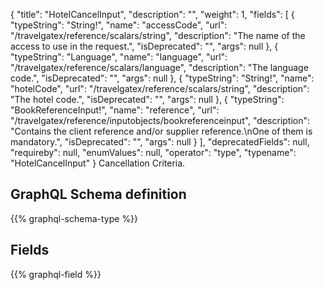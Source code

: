 {
  "title": "HotelCancelInput",
  "description": "",
  "weight": 1,
  "fields": [
    {
      "typeString": "String!",
      "name": "accessCode",
      "url": "/travelgatex/reference/scalars/string",
      "description": "The name of the access to use in the request.",
      "isDeprecated": "",
      "args": null
    },
    {
      "typeString": "Language",
      "name": "language",
      "url": "/travelgatex/reference/scalars/language",
      "description": "The language code.",
      "isDeprecated": "",
      "args": null
    },
    {
      "typeString": "String!",
      "name": "hotelCode",
      "url": "/travelgatex/reference/scalars/string",
      "description": "The hotel code.",
      "isDeprecated": "",
      "args": null
    },
    {
      "typeString": "BookReferenceInput!",
      "name": "reference",
      "url": "/travelgatex/reference/inputobjects/bookreferenceinput",
      "description": "Contains the client reference and/or supplier reference.\nOne of them is mandatory.",
      "isDeprecated": "",
      "args": null
    }
  ],
  "deprecatedFields": null,
  "requireby": null,
  "enumValues": null,
  "operator": "type",
  "typename": "HotelCancelInput"
}
Cancellation Criteria.
## GraphQL Schema definition

{{% graphql-schema-type %}}

## Fields

{{% graphql-field %}}
